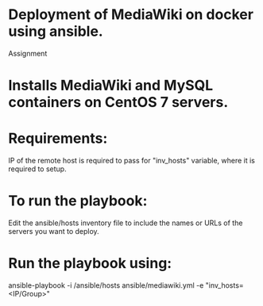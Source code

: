 # Deployment of MediaWiki on docker using ansible.
Assignment

# Installs MediaWiki and MySQL containers on CentOS 7 servers.

# Requirements:
IP of the remote host is required to pass for "inv_hosts" variable, where it is required to setup.

# To run the playbook:
Edit the ansible/hosts inventory file to include the names or URLs of the servers you want to deploy.

# Run the playbook using:
ansible-playbook -i /ansible/hosts ansible/mediawiki.yml -e "inv_hosts=<IP/Group>"
